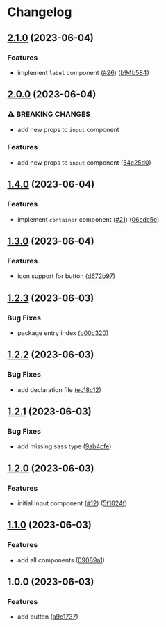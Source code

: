 # Changelog

## [2.1.0](https://github.com/wholesome-ghoul/allaround-components/compare/allaround-components-v2.0.0...allaround-components-v2.1.0) (2023-06-04)


### Features

* implement `label` component ([#26](https://github.com/wholesome-ghoul/allaround-components/issues/26)) ([b94b584](https://github.com/wholesome-ghoul/allaround-components/commit/b94b58475c8a068d6a235a9cbb46906e710818c5))

## [2.0.0](https://github.com/wholesome-ghoul/allaround-components/compare/allaround-components-v1.4.0...allaround-components-v2.0.0) (2023-06-04)


### ⚠ BREAKING CHANGES

* add new props to `input` component

### Features

* add new props to `input` component ([54c25d0](https://github.com/wholesome-ghoul/allaround-components/commit/54c25d0ae70f718ba617d1e1c66c55673203375a))

## [1.4.0](https://github.com/wholesome-ghoul/allaround-components/compare/allaround-components-v1.3.0...allaround-components-v1.4.0) (2023-06-04)


### Features

* implement `container` component ([#21](https://github.com/wholesome-ghoul/allaround-components/issues/21)) ([06cdc5e](https://github.com/wholesome-ghoul/allaround-components/commit/06cdc5e48f94166320c1a3e36516ac34b2145e38))

## [1.3.0](https://github.com/wholesome-ghoul/allaround-components/compare/allaround-components-v1.2.3...allaround-components-v1.3.0) (2023-06-04)


### Features

* icon support for button ([d672b97](https://github.com/wholesome-ghoul/allaround-components/commit/d672b9750b75b5be37c633779d1a6547d4d4781e))

## [1.2.3](https://github.com/wholesome-ghoul/allaround-components/compare/allaround-components-v1.2.2...allaround-components-v1.2.3) (2023-06-03)


### Bug Fixes

* package entry index ([b00c320](https://github.com/wholesome-ghoul/allaround-components/commit/b00c32060ccddcbb0774362da4aa49a66b562928))

## [1.2.2](https://github.com/wholesome-ghoul/allaround-components/compare/allaround-components-v1.2.1...allaround-components-v1.2.2) (2023-06-03)


### Bug Fixes

* add declaration file ([ec18c12](https://github.com/wholesome-ghoul/allaround-components/commit/ec18c123419e45b7e1bb8452c1085e136c2e263e))

## [1.2.1](https://github.com/wholesome-ghoul/allaround-components/compare/allaround-components-v1.2.0...allaround-components-v1.2.1) (2023-06-03)


### Bug Fixes

* add missing sass type ([9ab4cfe](https://github.com/wholesome-ghoul/allaround-components/commit/9ab4cfed2d1e8896602bd5a29d3e32e10bb9842c))

## [1.2.0](https://github.com/wholesome-ghoul/allaround-components/compare/allaround-components-v1.1.0...allaround-components-v1.2.0) (2023-06-03)


### Features

* initial input component ([#12](https://github.com/wholesome-ghoul/allaround-components/issues/12)) ([5f1024f](https://github.com/wholesome-ghoul/allaround-components/commit/5f1024f087f7228939d79ba08d75950a68c45621))

## [1.1.0](https://github.com/wholesome-ghoul/allaround-components/compare/allaround-components-v1.0.0...allaround-components-v1.1.0) (2023-06-03)


### Features

* add all components ([09089a1](https://github.com/wholesome-ghoul/allaround-components/commit/09089a109f24b790e9a223dbfd939ad453e14a00))

## 1.0.0 (2023-06-03)


### Features

* add button ([a9c1737](https://github.com/wholesome-ghoul/allaround-components/commit/a9c1737513e6f806073552ddc6509b196ba48853))

